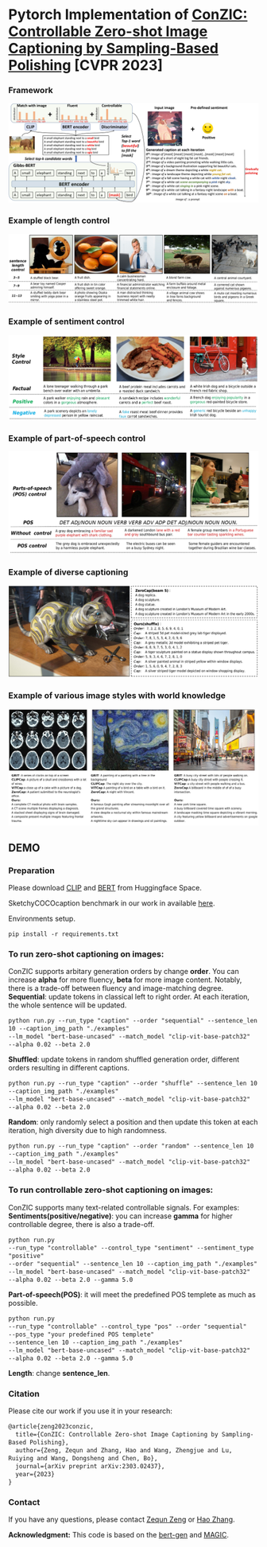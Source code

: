 # Pytorch Implementation of [ConZIC: Controllable Zero-shot Image Captioning by Sampling-Based Polishing](https://arxiv.org/abs/2303.02437) [CVPR 2023]

### Framework
![](paper_images/framework.jpg)

### Example of length control
![](paper_images/lengthcontrol.jpg)

### Example of sentiment control
![](paper_images/sentimentcontrol.jpg)

### Example of part-of-speech control
![](paper_images/poscontrol.jpg)

### Example of diverse captioning
![](paper_images/diversecaptioning.jpg)

### Example of various image styles with world knowledge
![](paper_images/moreimagestyles.jpg)


## DEMO

### Preparation
Please download [CLIP](https://huggingface.co/openai/clip-vit-base-patch32) and [BERT](https://huggingface.co/bert-base-uncased) from Huggingface Space.

SketchyCOCOcaption benchmark in our work in available [here](https://drive.google.com/file/d/1WBaq8OdvyyXpbYtmuFIvko6855rESwHE/view?usp=share_link).

Environments setup.
```
pip install -r requirements.txt
```

### To run zero-shot captioning on images:
ConZIC supports arbitary generation orders by change **order**. You can increase **alpha** for more fluency, **beta** for more image content. Notably, there is a trade-off between fluency and image-matching degree.  
**Sequential**: update tokens in classical left to right order. At each iteration, the whole sentence will be updated.
```
python run.py --run_type "caption" --order "sequential" --sentence_len 10 --caption_img_path "./examples" 
--lm_model "bert-base-uncased" --match_model "clip-vit-base-patch32" 
--alpha 0.02 --beta 2.0
```
**Shuffled**: update tokens in random shuffled generation order, different orders resulting in different captions.
```
python run.py --run_type "caption" --order "shuffle" --sentence_len 10 --caption_img_path "./examples" 
--lm_model "bert-base-uncased" --match_model "clip-vit-base-patch32" 
--alpha 0.02 --beta 2.0
```
**Random**: only randomly select a position and then update this token at each iteration, high diversity due to high randomness. 
```
python run.py --run_type "caption" --order "random" --sentence_len 10 --caption_img_path "./examples" 
--lm_model "bert-base-uncased" --match_model "clip-vit-base-patch32" 
--alpha 0.02 --beta 2.0
```

### To run controllable zero-shot captioning on images:
ConZIC supports many text-related controllable signals. For examples:  
**Sentiments(positive/negative)**: you can increase **gamma** for higher controllable degree, there is also a trade-off.
```
python run.py 
--run_type "controllable" --control_type "sentiment" --sentiment_type "positive"
--order "sequential" --sentence_len 10 --caption_img_path "./examples" 
--lm_model "bert-base-uncased" --match_model "clip-vit-base-patch32" 
--alpha 0.02 --beta 2.0 --gamma 5.0
```
**Part-of-speech(POS)**: it will meet the predefined POS templete as much as possible.
```
python run.py 
--run_type "controllable" --control_type "pos" --order "sequential"
--pos_type "your predefined POS templete"
--sentence_len 10 --caption_img_path "./examples" 
--lm_model "bert-base-uncased" --match_model "clip-vit-base-patch32" 
--alpha 0.02 --beta 2.0 --gamma 5.0
```
**Length**: change **sentence_len**.

### Citation
Please cite our work if you use it in your research:
```
@article{zeng2023conzic,
  title={ConZIC: Controllable Zero-shot Image Captioning by Sampling-Based Polishing},
  author={Zeng, Zequn and Zhang, Hao and Wang, Zhengjue and Lu, Ruiying and Wang, Dongsheng and Chen, Bo},
  journal={arXiv preprint arXiv:2303.02437},
  year={2023}
}
```

### Contact
If you have any questions, please contact [Zequn Zeng](zzequn99@163.com) or [Hao Zhang](zhanghao_xidian@163.com).


**Acknowledgment:** This code is based on the [bert-gen](https://github.com/nyu-dl/bert-gen) and [MAGIC](https://github.com/yxuansu/MAGIC). 


